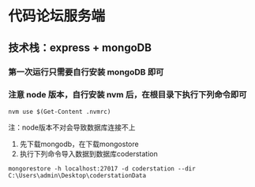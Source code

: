 # 代码论坛服务端

## 技术栈：express + mongoDB

### 第一次运行只需要自行安装 mongoDB 即可

### 注意 node 版本，自行安装 nvm 后，在根目录下执行下列命令即可
```shell
nvm use $(Get-Content .nvmrc)
```
注：node版本不对会导致数据库连接不上

1. 先下载mongodb，在下载mongostore
2. 执行下列命令导入数据到数据库coderstation
```shell
mongorestore -h localhost:27017 -d coderstation --dir C:\Users\admin\Desktop\coderstationData
```
